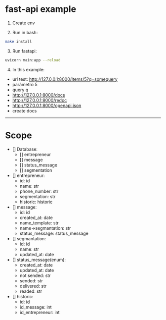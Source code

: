 # fast-api example

1. Create env

2. Run in bash:
```bash
make install
```
3. Run fastapi:
```bash
uvicorn main:app --reload
```

4. In this example:
- url test: http://127.0.0.1:8000/items/5?q=somequery
- parâmetro 5
- query q
- http://127.0.0.1:8000/docs
- http://127.0.0.1:8000/redoc
- http://127.0.0.1:8000/openapi.json
- create docs

---

# Scope

- [] Database:
    - [] entrepreneur
    - [] message
    - [] status_message
    - [] segmentation
- [] entrepreneur:
    - id: id
    - name: str
    - phone_number: str
    - segmentation: str
    - historic: historic
- [] message:
    - id: id
    - created_at: date
    - name_template: str
    - name->segmantation: str
    - status_message: status_message
- [] segmantation:
    - id: id
    - name: str
    - updated_at: date
- [] status_message(enum):
    - created_at: date
    - updated_at: date
    - not sended: str
    - sended: str
    - delivered: str
    - readed: str
- [] historic:
    - id: id
    - id_message: int
    - id_entrepreneur: int 